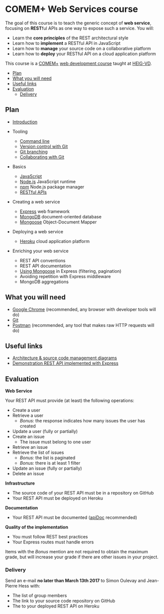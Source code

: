 # COMEM+ Web Services course

The goal of this course is to teach the generic concept of **web service**, focusing on **REST**ful APIs as one way to expose such a service.
You will:

* Learn the **core principles** of the REST architectural style
* Learn how to **implement** a RESTful API in JavaScript
* Learn how to **manage** your source code on a collaborative platform
* Learn how to **deploy** your RESTful API on a cloud application platform

This course is a [COMEM+][comem] [web development course][comem-webdev] taught at [HEIG-VD][heig].

<!-- START doctoc generated TOC please keep comment here to allow auto update -->
<!-- DON'T EDIT THIS SECTION, INSTEAD RE-RUN doctoc TO UPDATE -->


- [Plan](#plan)
- [What you will need](#what-you-will-need)
- [Useful links](#useful-links)
- [Evaluation](#evaluation)
  - [Delivery](#delivery)

<!-- END doctoc generated TOC please keep comment here to allow auto update -->



## Plan

* [Introduction](https://mediacomem.github.io/comem-webdev-docs/2017/subjects/webserv-course?home=MediaComem%2Fcomem-webserv%23readme)

* Tooling
  * [Command line](https://mediacomem.github.io/comem-webdev-docs/2017/subjects/cli?home=MediaComem%2Fcomem-webserv%23readme)
  * [Version control with Git](https://mediacomem.github.io/comem-webdev-docs/2017/subjects/git?home=MediaComem%2Fcomem-webserv%23readme)
  * [Git branching](https://mediacomem.github.io/comem-webdev-docs/2017/subjects/git-branching?home=MediaComem%2Fcomem-webserv%23readme)
  * [Collaborating with Git](https://mediacomem.github.io/comem-webdev-docs/2017/subjects/git-collaborating?home=MediaComem%2Fcomem-webserv%23readme)

* Basics
  * [JavaScript](https://mediacomem.github.io/comem-webdev-docs/2017/subjects/js?home=MediaComem%2Fcomem-webserv%23readme)
  * [Node.js](https://mediacomem.github.io/comem-webdev-docs/2017/subjects/node?home=MediaComem%2Fcomem-webserv%23readme) JavaScript runtime
  * [npm](https://mediacomem.github.io/comem-webdev-docs/2017/subjects/npm?home=MediaComem%2Fcomem-webserv%23readme) Node.js package manager
  * [RESTful APIs](https://mediacomem.github.io/comem-webdev-docs/2017/subjects/rest?home=MediaComem%2Fcomem-webserv%23readme)

* Creating a web service
  * [Express](https://mediacomem.github.io/comem-webdev-docs/2017/subjects/express?home=MediaComem%2Fcomem-webserv%23readme) web framework
  * [MongoDB](https://mediacomem.github.io/comem-webdev-docs/2017/subjects/mongodb?home=MediaComem%2Fcomem-webserv%23readme) document-oriented database
  * [Mongoose](https://mediacomem.github.io/comem-webdev-docs/2017/subjects/mongoose?home=MediaComem%2Fcomem-webserv%23readme) Object-Document Mapper

* Deploying a web service
  * [Heroku](https://mediacomem.github.io/comem-webdev-docs/2017/subjects/heroku?home=MediaComem%2Fcomem-webserv%23readme) cloud application platform

* Enriching your web service
  * REST API conventions
  * REST API documentation
  * [Using Mongoose](https://mediacomem.github.io/comem-webdev-docs/2017/subjects/express-mongoose?home=MediaComem%2Fcomem-webserv%23readme) in Express (filtering, pagination)
  * Avoiding repetition with Express middleware
  * MongoDB aggregations



## What you will need

* [Google Chrome][chrome] (recommended, any browser with developer tools will do)
* [Git][git-downloads]
* [Postman][postman] (recommended, any tool that makes raw HTTP requests will do)



## Useful links

* [Architecture & source code management diagrams][diagrams]
* [Demonstration REST API implemented with Express][demo-api]



## Evaluation

**Web Service**

Your REST API must provide (at least) the following operations:

* Create a user
* Retrieve a user
  * *Bonus:* the response indicates how many issues the user has created
* Update a user (fully or partially)
* Create an issue
  * The issue must belong to one user
* Retrieve an issue
* Retrieve the list of issues
  * *Bonus:* the list is paginated
  * *Bonus:* there is at least 1 filter
* Update an issue (fully or partially)
* Delete an issue

**Infrastructure**

* The source code of your REST API must be in a repository on GitHub
* Your REST API must be deployed on Heroku

**Documentation**

* Your REST API must be documented ([apiDoc][apidoc] recommended)

**Quality of the implementation**

* You must follow REST best practices
* Your Express routes must handle errors

Items with the *Bonus* mention are not required to obtain the maximum grade,
but will increase your grade if there are other issues in your project.

### Delivery

Send an e-mail **no later than March 13th 2017** to Simon Oulevay and Jean-Pierre Hess with:

* The list of group members
* The link to your source code repository on GitHub
* The to your deployed REST API on Heroku



[apidoc]: http://apidocjs.com
[chrome]: https://www.google.com/chrome/
[comem]: http://www.heig-vd.ch/comem
[comem-webdev]: https://github.com/MediaComem/comem-webdev
[demo-api]: https://github.com/MediaComem/comem-webdev-express-rest-demo
[diagrams]: diagrams.pdf
[git-downloads]: https://git-scm.com/downloads
[heig]: http://www.heig-vd.ch
[postman]: https://www.getpostman.com
